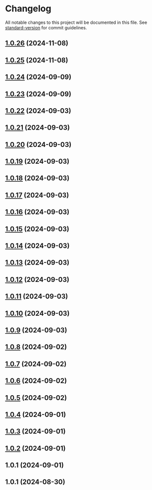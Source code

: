 # Changelog

All notable changes to this project will be documented in this file. See [standard-version](https://github.com/conventional-changelog/standard-version) for commit guidelines.

## [1.0.26](https://github.com/maemreyo/i18n-types-gen/compare/v1.0.25...v1.0.26) (2024-11-08)



## [1.0.25](https://github.com/maemreyo/i18n-types-gen/compare/v1.0.24...v1.0.25) (2024-11-08)



## [1.0.24](https://github.com/maemreyo/i18n-types-gen/compare/v1.0.23...v1.0.24) (2024-09-09)



## [1.0.23](https://github.com/maemreyo/i18n-types-gen/compare/v1.0.22...v1.0.23) (2024-09-09)



## [1.0.22](https://github.com/maemreyo/i18n-types-gen/compare/v1.0.21...v1.0.22) (2024-09-03)



## [1.0.21](https://github.com/maemreyo/i18n-types-gen/compare/v1.0.20...v1.0.21) (2024-09-03)



## [1.0.20](https://github.com/maemreyo/i18n-types-gen/compare/v1.0.19...v1.0.20) (2024-09-03)



## [1.0.19](https://github.com/maemreyo/i18n-types-gen/compare/v1.0.18...v1.0.19) (2024-09-03)



## [1.0.18](https://github.com/maemreyo/i18n-types-gen/compare/v1.0.17...v1.0.18) (2024-09-03)



## [1.0.17](https://github.com/maemreyo/i18n-types-gen/compare/v1.0.16...v1.0.17) (2024-09-03)



## [1.0.16](https://github.com/maemreyo/i18n-types-gen/compare/v1.0.15...v1.0.16) (2024-09-03)



## [1.0.15](https://github.com/maemreyo/i18n-types-gen/compare/v1.0.14...v1.0.15) (2024-09-03)



## [1.0.14](https://github.com/maemreyo/i18n-types-gen/compare/v1.0.13...v1.0.14) (2024-09-03)



## [1.0.13](https://github.com/maemreyo/i18n-types-gen/compare/v1.0.12...v1.0.13) (2024-09-03)



## [1.0.12](https://github.com/maemreyo/i18n-types-gen/compare/v1.0.11...v1.0.12) (2024-09-03)



## [1.0.11](https://github.com/maemreyo/i18n-types-gen/compare/v1.0.10...v1.0.11) (2024-09-03)



## [1.0.10](https://github.com/maemreyo/i18n-types-gen/compare/v1.0.9...v1.0.10) (2024-09-03)



## [1.0.9](https://github.com/maemreyo/i18n-types-gen/compare/v1.0.8...v1.0.9) (2024-09-03)



## [1.0.8](https://github.com/maemreyo/i18n-types-gen/compare/v1.0.7...v1.0.8) (2024-09-02)



## [1.0.7](https://github.com/maemreyo/i18n-types-gen/compare/v1.0.6...v1.0.7) (2024-09-02)



## [1.0.6](https://github.com/maemreyo/i18n-types-gen/compare/v1.0.5...v1.0.6) (2024-09-02)



## [1.0.5](https://github.com/maemreyo/i18n-types-gen/compare/v1.0.4...v1.0.5) (2024-09-02)



## [1.0.4](https://github.com/maemreyo/i18n-types-gen/compare/v1.0.3...v1.0.4) (2024-09-01)



## [1.0.3](https://github.com/maemreyo/i18n-types-gen/compare/v1.0.2...v1.0.3) (2024-09-01)

## [1.0.2](https://github.com/maemreyo/i18n-types-gen/compare/v1.0.1...v1.0.2) (2024-09-01)

## 1.0.1 (2024-09-01)

## 1.0.1 (2024-08-30)
